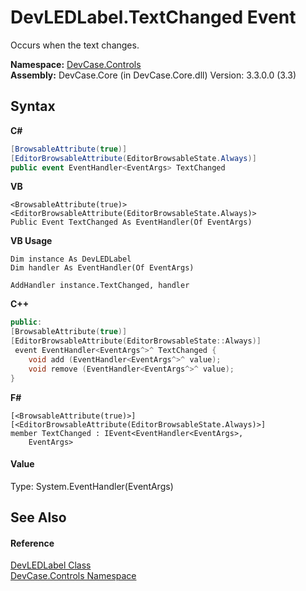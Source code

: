 # DevLEDLabel.TextChanged Event
 

Occurs when the text changes.

**Namespace:**&nbsp;<a href="N_DevCase_Controls">DevCase.Controls</a><br />**Assembly:**&nbsp;DevCase.Core (in DevCase.Core.dll) Version: 3.3.0.0 (3.3)

## Syntax

**C#**<br />
``` C#
[BrowsableAttribute(true)]
[EditorBrowsableAttribute(EditorBrowsableState.Always)]
public event EventHandler<EventArgs> TextChanged
```

**VB**<br />
``` VB
<BrowsableAttribute(true)>
<EditorBrowsableAttribute(EditorBrowsableState.Always)>
Public Event TextChanged As EventHandler(Of EventArgs)
```

**VB Usage**<br />
``` VB Usage
Dim instance As DevLEDLabel
Dim handler As EventHandler(Of EventArgs)

AddHandler instance.TextChanged, handler

```

**C++**<br />
``` C++
public:
[BrowsableAttribute(true)]
[EditorBrowsableAttribute(EditorBrowsableState::Always)]
 event EventHandler<EventArgs^>^ TextChanged {
	void add (EventHandler<EventArgs^>^ value);
	void remove (EventHandler<EventArgs^>^ value);
}
```

**F#**<br />
``` F#
[<BrowsableAttribute(true)>]
[<EditorBrowsableAttribute(EditorBrowsableState.Always)>]
member TextChanged : IEvent<EventHandler<EventArgs>,
    EventArgs>

```


#### Value
Type: System.EventHandler(EventArgs)

## See Also


#### Reference
<a href="T_DevCase_Controls_DevLEDLabel">DevLEDLabel Class</a><br /><a href="N_DevCase_Controls">DevCase.Controls Namespace</a><br />